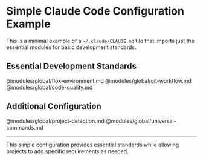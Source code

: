 # Simple Claude Code Configuration Example

This is a minimal example of a `~/.claude/CLAUDE.md` file that imports just the essential modules for basic development standards.

## Essential Development Standards

@modules/global/flox-environment.md
@modules/global/git-workflow.md
@modules/global/code-quality.md

## Additional Configuration

@modules/global/project-detection.md
@modules/global/universal-commands.md

---

This simple configuration provides essential standards while allowing projects to add specific requirements as needed.